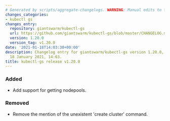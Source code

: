 ```yaml
---
# Generated by scripts/aggregate-changelogs. WARNING: Manual edits to this files will be overwritten.
changes_categories:
- kubectl gs
changes_entry:
  repository: giantswarm/kubectl-gs
  url: https://github.com/giantswarm/kubectl-gs/blob/master/CHANGELOG.md#1200---2021-01-18
  version: 1.20.0
  version_tag: v1.20.0
date: '2021-01-18T14:03:30+00:00'
description: Changelog entry for giantswarm/kubectl-gs version 1.20.0, published on
  18 January 2021, 14:03.
title: kubectl-gs release v1.20.0
---
```


### Added
- Add support for getting nodepools.
### Removed
- Remove the mention of the unexistent 'create cluster' command.
